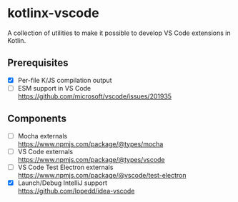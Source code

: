 # kotlinx-vscode

A collection of utilities to make it possible to develop VS Code extensions in Kotlin.

## Prerequisites

- [x] Per-file K/JS compilation output
- [ ] ESM support in VS Code  
      https://github.com/microsoft/vscode/issues/201935

## Components

- [ ] Mocha externals  
      https://www.npmjs.com/package/@types/mocha
- [ ] VS Code externals  
      https://www.npmjs.com/package/@types/vscode
- [ ] VS Code Test Electron externals  
      https://www.npmjs.com/package/@vscode/test-electron
- [x] Launch/Debug IntelliJ support  
      https://github.com/lppedd/idea-vscode
